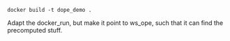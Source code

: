 `docker build -t dope_demo .` 

Adapt the docker_run, but make it point to ws_ope, such that it can find the precomputed stuff.